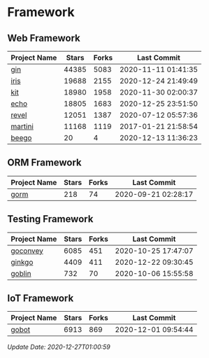 # Framework

## Web Framework
| Project Name | Stars | Forks | Last Commit |
| ------------ | ----- | ----- | ----------- |
| [gin](https://github.com/gin-gonic/gin) | 44385 | 5083 | 2020-11-11 01:41:35 |
| [iris](https://github.com/kataras/iris) | 19688 | 2155 | 2020-12-24 21:49:49 |
| [kit](https://github.com/go-kit/kit) | 18980 | 1958 | 2020-11-30 02:00:37 |
| [echo](https://github.com/labstack/echo) | 18805 | 1683 | 2020-12-25 23:51:50 |
| [revel](https://github.com/revel/revel) | 12051 | 1387 | 2020-07-12 05:57:36 |
| [martini](https://github.com/go-martini/martini) | 11168 | 1119 | 2017-01-21 21:58:54 |
| [beego](https://github.com/astaxie/beego) | 20 | 4 | 2020-12-13 11:36:23 |

## ORM Framework
| Project Name | Stars | Forks | Last Commit |
| ------------ | ----- | ----- | ----------- |
| [gorm](https://github.com/jinzhu/gorm) | 218 | 74 | 2020-09-21 02:28:17 |

## Testing Framework
| Project Name | Stars | Forks | Last Commit |
| ------------ | ----- | ----- | ----------- |
| [goconvey](https://github.com/smartystreets/goconvey) | 6085 | 451 | 2020-10-25 17:47:07 |
| [ginkgo](https://github.com/onsi/ginkgo) | 4409 | 411 | 2020-12-22 09:30:45 |
| [goblin](https://github.com/franela/goblin) | 732 | 70 | 2020-10-06 15:55:58 |

## IoT Framework
| Project Name | Stars | Forks | Last Commit |
| ------------ | ----- | ----- | ----------- |
| [gobot](https://github.com/hybridgroup/gobot) | 6913 | 869 | 2020-12-01 09:54:44 |

*Update Date: 2020-12-27T01:00:59*